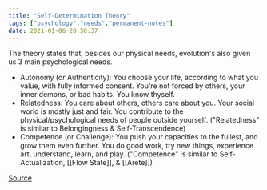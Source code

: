 ```yaml
---
title: "Self-Determination Theory"
tags: ["psychology","needs","permanent-notes"]
date: 2021-01-06 20:50:37
---
```


The theory states that, besides our physical needs, evolution's also given us 3 main psychological needs.
- Autonomy (or Authenticity): You choose your life, according to what you value, with fully informed consent. You're not forced by others, your inner demons, or bad habits. You know thyself.
- Relatedness: You care about others, others care about you. Your social world is mostly just and fair. You contribute to the physical/psychological needs of people outside yourself. ("Relatedness" is similar to Belongingness & Self-Transcendence)
- Competence (or Challenge): You push your capacities to the fullest, and grow them even further. You do good work, try new things, experience art, understand, learn, and play. ("Competence" is similar to Self-Actualization, [[Flow State]], & [[Arete]])

[Source](https://www.patreon.com/posts/whats-nicky-very-37796972)
